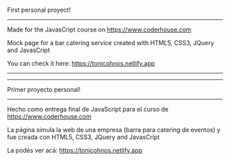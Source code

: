 First personal proyect! <hr/>
Made for the JavasCript course on https://www.coderhouse.com

Mock page for a bar catering service created with HTML5, CSS3, JQuery and JavasCript

You can check it here: https://tonicohnos.netlify.app

<hr/>
<hr/>

Primer proyecto personal! <hr/>
Hecho como entrega final de JavaScript para el curso de https://www.coderhouse.com

La página simula la web de una empresa (barra para catering de eventos) y fue creada con HTML5, CSS3, JQuery and JavasCript

La podés ver acá: https://tonicohnos.netlify.app

